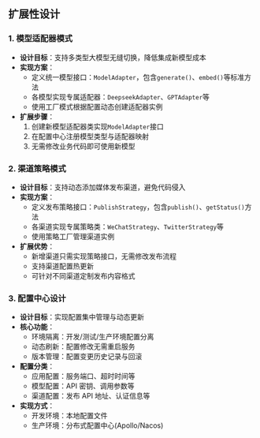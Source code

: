 ## 扩展性设计

### 1. 模型适配器模式

- **设计目标**：支持多类型大模型无缝切换，降低集成新模型成本
- **实现方案**：
  - 定义统一模型接口：`ModelAdapter`，包含`generate()`、`embed()`等标准方法
  - 各模型实现专属适配器：`DeepseekAdapter`、`GPTAdapter`等
  - 使用工厂模式根据配置动态创建适配器实例
- **扩展步骤**：
  1. 创建新模型适配器类实现`ModelAdapter`接口
  2. 在配置中心注册模型类型与适配器映射
  3. 无需修改业务代码即可使用新模型

### 2. 渠道策略模式

- **设计目标**：支持动态添加媒体发布渠道，避免代码侵入
- **实现方案**：
  - 定义发布策略接口：`PublishStrategy`，包含`publish()`、`getStatus()`方法
  - 各渠道实现专属策略类：`WeChatStrategy`、`TwitterStrategy`等
  - 使用策略工厂管理渠道实例
- **扩展优势**：
  - 新增渠道只需实现策略接口，无需修改发布流程
  - 支持渠道配置热更新
  - 可针对不同渠道定制发布内容格式

### 3. 配置中心设计

- **设计目标**：实现配置集中管理与动态更新
- **核心功能**：
  - 环境隔离：开发/测试/生产环境配置分离
  - 动态刷新：配置修改无需重启服务
  - 版本管理：配置变更历史记录与回滚
- **配置分类**：
  - 应用配置：服务端口、超时时间等
  - 模型配置：API 密钥、调用参数等
  - 渠道配置：发布 API 地址、认证信息等
- **实现方式**：
  - 开发环境：本地配置文件
  - 生产环境：分布式配置中心(Apollo/Nacos)
